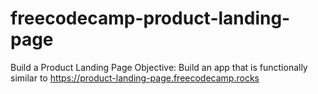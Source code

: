# freecodecamp-product-landing-page
Build a Product Landing Page  Objective: Build an app that is functionally similar to https://product-landing-page.freecodecamp.rocks
